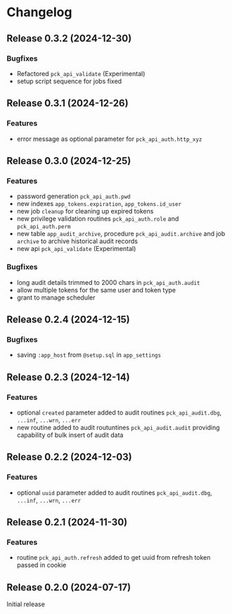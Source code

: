 # Changelog

## Release 0.3.2 (2024-12-30)

### Bugfixes 

- Refactored `pck_api_validate` (Experimental)
- setup script sequence for jobs fixed

## Release 0.3.1 (2024-12-26)

### Features

- error message as optional parameter for `pck_api_auth.http_xyz`

## Release 0.3.0 (2024-12-25)

### Features

- password generation `pck_api_auth.pwd`
- new indexes `app_tokens.expiration`, `app_tokens.id_user`
- new job `cleanup` for cleaning up expired tokens
- new privilege validation routines `pck_api_auth.role` and `pck_api_auth.perm`
- new table `app_audit_archive`, procedure `pck_api_audit.archive` and job `archive` to archive historical audit records
- new api `pck_api_validate` (Experimental)

### Bugfixes

- long audit details trimmed to 2000 chars in `pck_api_auth.audit`
- allow multiple tokens for the same user and token type
- grant to manage scheduler

## Release 0.2.4 (2024-12-15)

### Bugfixes

- saving `:app_host` from `@setup.sql` in `app_settings`  

## Release 0.2.3 (2024-12-14)

### Features

- optional `created` parameter added to audit routines `pck_api_audit.dbg`, `...inf`, `...wrn`, `...err`
- new routine added to audit routuntines `pck_api_audit.audit` providing capability of bulk insert of audit data 

## Release 0.2.2 (2024-12-03)

### Features

- optional `uuid` parameter added to audit routines `pck_api_audit.dbg`, `...inf`, `...wrn`, `...err`

## Release 0.2.1 (2024-11-30)

### Features

- routine `pck_api_auth.refresh` added to get uuid from refresh token passed in cookie

## Release 0.2.0 (2024-07-17)

Initial release

